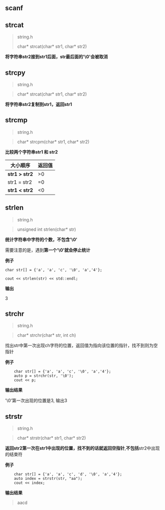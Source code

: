 ## scanf

## strcat
> string.h
> 
>char* strcat(char* str1, char* str2)

**将字符串str2接到str1后面，str最后面的'\0'会被取消**

## strcpy
>string.h

> char* strcat(char* str1, char* str2)

**将字符串str2复制到str1，返回str1**

## strcmp
>string.h

> char* strcpm(char* str1, char* str2)

**比较两个字符串str1 和 str2**

大小顺序 | 返回值
--- | ---
**str1 > str2** | >0
str1 = str2 | =0
**str1 < str2** | <0

## strlen
>string.h

> unsigned int strlen(char* str)

**统计字符串中字符的个数，不包含'\0'**

需要注意的是，遇到**第一个'\0'就会停止统计**

**例子**
```
char str[] = {'a', 'a', 'c', '\0', 'a','4'};

cout << strlen(str) << std::endl;
```
**输出**

3

## strchr
>string.h

> char* strchr(char* str, int ch)

找出str中第一次出现ch字符的位置，返回值为指向该位置的指针，找不到则为空指针

**例子**
```
    char str[] = {'a', 'a', 'c', '\0', 'a','4'};	
	auto p = strchr(str, '\0');
	cout << p;
```
**输出结果**

'\0'第一次出现的位置是3, 输出3



## strstr
> string.h

> char* strstr(char* str1, char* str2)

**返回str2第一次在str1中出现的位置，找不到的话就返回空指针**,**不包括**str2中出现的结束符

**例子**
```
    char str[] = {'a', 'a', 'c', 'd', '\0', 'a','4'};
	auto index = strstr(str, "aa");
	cout << index;
```
**输出结果**

> aacd
